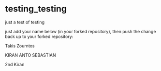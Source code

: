 # testing_testing
just a test of testing

just add your name below (in your forked repository), then push the change back up to your forked repository:

Takis Zourntos

KIRAN ANTO SEBASTIAN

2nd Kiran
